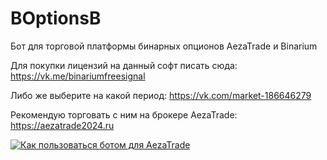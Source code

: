 # BOptionsB
Бот для торговой платформы бинарных опционов AezaTrade и Binarium

Для покупки лицензий на данный софт писать сюда: https://vk.me/binariumfreesignal

Либо же выберите на какой период: https://vk.com/market-186646279

Рекомендую торговать с ним на брокере AezaTrade: https://aezatrade2024.ru

[![Как пользоваться ботом для AezaTrade](https://img.youtube.com/vi/PVq3Qwer0GY/maxresdefault.jpg)](https://youtu.be/PVq3Qwer0GY)
